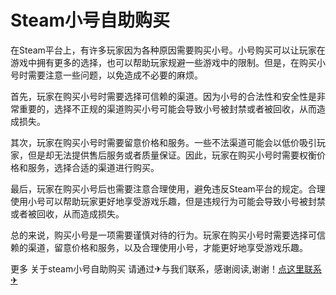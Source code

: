 # Steam小号自助购买

在Steam平台上，有许多玩家因为各种原因需要购买小号。小号购买可以让玩家在游戏中拥有更多的选择，也可以帮助玩家规避一些游戏中的限制。但是，在购买小号时需要注意一些问题，以免造成不必要的麻烦。

首先，玩家在购买小号时需要选择可信赖的渠道。因为小号的合法性和安全性是非常重要的，选择不正规的渠道购买小号可能会导致小号被封禁或者被回收，从而造成损失。

其次，玩家在购买小号时需要留意价格和服务。一些不法渠道可能会以低价吸引玩家，但是却无法提供售后服务或者质量保证。因此，玩家在购买小号时需要权衡价格和服务，选择合适的渠道进行购买。

最后，玩家在购买小号后也需要注意合理使用，避免违反Steam平台的规定。合理使用小号可以帮助玩家更好地享受游戏乐趣，但是违规行为可能会导致小号被封禁或者被回收，从而造成损失。

总的来说，购买小号是一项需要谨慎对待的行为。玩家在购买小号时需要选择可信赖的渠道，留意价格和服务，以及合理使用小号，才能更好地享受游戏乐趣。

更多 关于steam小号自助购买 请通过✈与我们联系，感谢阅读,谢谢！[点这里联系✈](https://add.k02.cc)